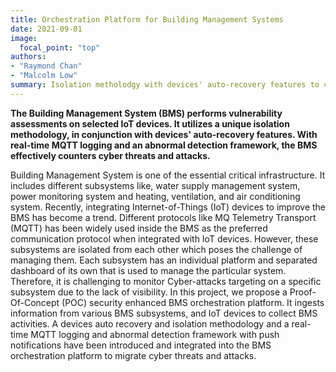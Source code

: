 ```yaml
---
title: Orchestration Platform for Building Management Systems
date: 2021-09-01
image:
  focal_point: "top"
authors:
- "Raymond Chan"
- "Malcolm Low"
summary: Isolation metholodgy with devices' auto-recovery features to counter cyber threatss
---
```


**The Building Management System (BMS) performs vulnerability assessments on selected IoT devices. It utilizes a unique isolation methodology, in conjunction with devices' auto-recovery features. With real-time MQTT logging and an abnormal detection framework, the BMS effectively counters cyber threats and attacks.**

<!--more-->

Building Management System is one of the essential critical infrastructure. It includes different subsystems like, water supply management system, power monitoring system and heating, ventilation, and air conditioning system. Recently, integrating Internet-of-Things (IoT) devices to improve the BMS has become a trend. Different protocols like MQ Telemetry Transport (MQTT) has been widely used inside the BMS as the preferred communication protocol when integrated with IoT devices. However, these subsystems are isolated from each other which poses the challenge of managing them. Each subsystem has an individual platform and separated dashboard of its own that is used to manage the particular system. Therefore, it is challenging to monitor Cyber-attacks targeting on a specific subsystem due to the lack of visibility. In this project, we propose a Proof-Of-Concept (POC) security enhanced BMS orchestration platform. It ingests information from various BMS subsystems, and IoT devices to collect BMS activities. A devices auto recovery and isolation methodology and a real-time MQTT logging and abnormal detection framework with push notifications have been introduced and integrated into the BMS orchestration platform to migrate cyber threats and attacks.

